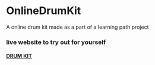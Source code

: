 # OnlineDrumKit
A online drum kit made as a part of a learning path project


### live website to try out for yourself 
#### [DRUM KIT]([url](https://justabhinav.github.io/OnlineDrumKit/))
